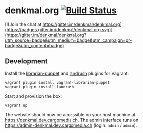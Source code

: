 denkmal.org [![Build Status](https://travis-ci.org/denkmal/denkmal.org.png)](https://travis-ci.org/denkmal/denkmal.org)
===========

[![Join the chat at https://gitter.im/denkmal/denkmal.org](https://badges.gitter.im/denkmal/denkmal.org.svg)](https://gitter.im/denkmal/denkmal.org?utm_source=badge&utm_medium=badge&utm_campaign=pr-badge&utm_content=badge)

Development
-----------
Install the [librarian-puppet](https://github.com/mhahn/vagrant-librarian-puppet)
and [landrush](https://github.com/phinze/landrush) plugins for Vagrant:
```
vagrant plugin install vagrant-librarian-puppet
vagrant plugin install landrush
```

Start and provision the box:
```
vagrant up
```

The website should now be accessible on your host machine at https://denkmal.dev.cargomedia.ch.
The admin interface runs on https://admin-denkmal.dev.cargomedia.ch (login: `admin` / `admin`).
